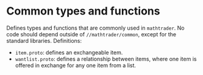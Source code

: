 # Common types and functions

Defines types and functions that are commonly used in `mathtrader`. No code
should depend outside of `//mathtrader/common`, except for the standard
libraries. Definitions:

* `item.proto`: defines an exchangeable item.
* `wantlist.proto`: defines a relationship between items, where one item is
  offered in exchange for any one item from a list.
